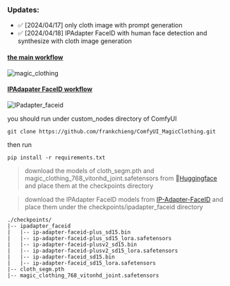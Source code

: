 ### Updates:
- ✅ [2024/04/17] only cloth image with prompt generation
- ✅ [2024/04/18] IPAdapter FaceID with human face detection and synthesize with cloth image generation

#### [the main workflow](https://github.com/frankchieng/ComfyUI_MagicClothing/blob/main/magic_clothing_workflow.json)
![magic_clothing](https://github.com/frankchieng/ComfyUI_MagicClothing/assets/130369523/6a9e7d05-69c1-4c79-8769-90d876a0a031)

#### [IPAdapater FaceID workflow](https://github.com/frankchieng/ComfyUI_MagicClothing/blob/main/ipadapter_faceid_workflow.json)
![IPadapter_faceid](https://github.com/frankchieng/ComfyUI_MagicClothing/assets/130369523/b42a8510-4076-49ea-932e-e6c8aee344f2)

you should run under custom_nodes directory of ComfyUI
```shell
git clone https://github.com/frankchieng/ComfyUI_MagicClothing.git
```
then run 
```shell
pip install -r requirements.txt
```

> download the models of cloth_segm.pth and magic_clothing_768_vitonhd_joint.safetensors from 
 🤗[Huggingface](https://huggingface.co/ShineChen1024/MagicClothing) and place them at the checkpoints directory

> download the IPAdapter FaceID models from [IP-Adapter-FaceID](https://huggingface.co/h94/IP-Adapter-FaceID) and place them under the checkpoints/ipadapter_faceid directory

```text
./checkpoints/
|-- ipadapter_faceid
|   |-- ip-adapter-faceid-plus_sd15.bin
|   |-- ip-adapter-faceid-plus_sd15_lora.safetensors
|   |-- ip-adapter-faceid-plusv2_sd15.bin
|   |-- ip-adapter-faceid-plusv2_sd15_lora.safetensors
|   |-- ip-adapter-faceid_sd15.bin
|   |-- ip-adapter-faceid_sd15_lora.safetensors
|-- cloth_segm.pth
|-- magic_clothing_768_vitonhd_joint.safetensors
```

